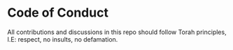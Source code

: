 # Code of Conduct

All contributions and discussions in this repo should follow Torah principles, I.E: respect, no insults, no defamation.